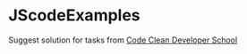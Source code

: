 # JScodeExamples

Suggest solution for tasks from [Code Clean Developer School](https://ccd-school.de/coding-dojo/function-katas/csv-tabellieren/)
